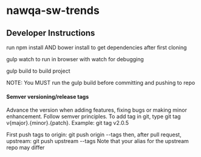 # nawqa-sw-trends

## Developer Instructions

run npm install AND bower install to get dependencies after first cloning

gulp watch to run in browser with watch for debugging

gulp build to build project

NOTE: You MUST run the gulp build before committing and pushing to repo

#### Semver versioning/release tags

Advance the version when adding features, fixing bugs or making minor enhancement. Follow semver principles. To add tag in git, type git tag v{major}.{minor}.{patch}. Example: git tag v2.0.5

First push tags to origin: git push origin --tags then, after pull request, upstream: git push upstream --tags Note that your alias for the upstream repo may differ